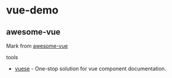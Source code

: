 # vue-demo

## awesome-vue

Mark from [awesome-vue](https://github.com/vuejs/awesome-vue/)

tools
 - [vuese](https://github.com/vuese/vuese) - One-stop solution for vue component documentation.
